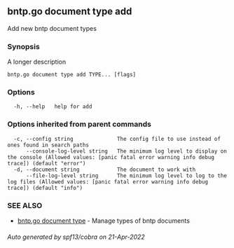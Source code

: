## bntp.go document type add

Add new bntp document types

### Synopsis

A longer description

```
bntp.go document type add TYPE... [flags]
```

### Options

```
  -h, --help   help for add
```

### Options inherited from parent commands

```
  -c, --config string              The config file to use instead of ones found in search paths
      --console-log-level string   The minimum log level to display on the console (Allowed values: [panic fatal error warning info debug trace]) (default "error")
  -d, --document string            The document to work with
      --file-log-level string      The minimum log level to log to the log files (Allowed values: [panic fatal error warning info debug trace]) (default "info")
```

### SEE ALSO

* [bntp.go document type](bntp.go_document_type.md)	 - Manage types of bntp documents

###### Auto generated by spf13/cobra on 21-Apr-2022
